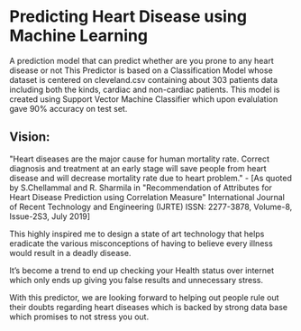 # Predicting Heart Disease using Machine Learning
A prediction model that can predict whether are you prone to any heart disease or not
This Predictor is based on a Classification Model whose dataset is centered on cleveland.csv containing about 303 patients data including both the kinds, cardiac and non-cardiac patients. This model is created using Support Vector Machine Classifier which upon evalulation gave 90% accuracy on test set.


## Vision:
"Heart diseases are the major cause for human mortality rate. Correct diagnosis and treatment at an early stage will save people from heart disease and will decrease mortality rate due to heart problem." - [As quoted by S.Chellammal and R. Sharmila in "Recommendation of Attributes for Heart Disease Prediction using Correlation Measure" International Journal of Recent Technology and Engineering (IJRTE) ISSN: 2277-3878, Volume-8, Issue-2S3, July 2019]

This highly inspired me to design a state of art technology that helps eradicate the various misconceptions of having to believe every illness would result in a deadly disease.

It’s become a trend to end up checking your Health status over internet which only ends up giving you false results and unnecessary stress.

With this predictor, we are looking forward to helping out people rule out their doubts regarding heart diseases which is backed by strong data base which promises to not stress you out.
